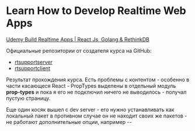 Learn How to Develop Realtime Web Apps
========================================================

[Udemy Build Realtime Apps | React Js, Golang & RethinkDB](https://www.udemy.com/realtime-apps-with-reactjs-golang-rethinkdb/learn/v4/content)

Официальные репозитории от создателя курса на GitHub:
 - [rtsupportserver](https://github.com/knowthen/rtsupportserver)
 - [rtsupportclient](https://github.com/knowthen/rtsupportclient)
 
Результат прохождения курса. Есть проблемы с контентом - особенно в части
касающеся React - PropTypes выделены в отдельный модуль  **prop-types** и пока
я его не подключил ничего не выводилось - получал пустую страницу.

Еще один косяк вышел с dev server - его нужно устанавливать как локальный
пакет в противном случае он не находит своих же пакетов - не работают
дополнительные опции, например --

  